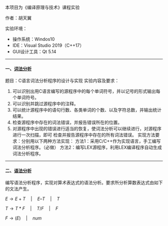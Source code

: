 本项目为《编译原理与技术》课程实验

作者：胡天翼

实验环境：

- 操作系统：Windos10
- IDE：Visual Studio 2019（C++17）
- GUI设计工具：Qt 5.14

---

#### 一、[词法分析](https://github.com/TianYi2000/BUPT-Homework/tree/main/Principle_of_Compiler/%E8%AF%8D%E6%B3%95%E5%88%86%E6%9E%90)

题目：C语言词法分析程序的设计与实现
实验内容及要求：
1. 可以识别出用C语言编写的源程序中的每个单词符号，并以记号的形式输出每个单词符号。
2. 可以识别并跳过源程序中的注释。
3. 可以统计源程序中的语句行数、各类单词的个数、以及字符总数，并输出统计结果。
4. 检查源程序中存在的词法错误，并报告错误所在的位置。
5. 对源程序中出现的错误进行适当的恢复，使词法分析可以继续进行，对源程序进行一次扫描，即可
检查并报告源程序中存在的所有词法错误。
实现方法要求：分别用以下两种方法实现：
方法1：采用C/C++作为实现语言，手工编写词法分析程序。（必做）
方法2：编写LEX源程序，利用LEX编译程序自动生成词法分析程序。

---

#### 二、[语法分析](https://github.com/TianYi2000/BUPT-Homework/tree/main/Principle_of_Compiler/%E8%AF%AD%E6%B3%95%E5%88%86%E6%9E%90)

编写语法分析程序，实现对算术表达式的语法分析。要求所分析算数表达式由如下的文法产生。

$E\to E+T \quad|\quad E–T \quad|\quad T$

$T\to T*F \quad|\quad T/F \quad|\quad F$

$F\to (E) \quad|\quad num$

